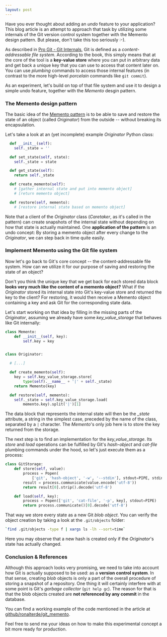 ```yaml
---
layout: post
---
```


Have you ever thought about adding an *undo* feature to your application? This blog article is an attempt to approach that task by utilizing some internals of the Git version control system together with the Memento design pattern. But please, don't take this too seriously :-).

As described in [Pro Git - Git Internals](https://git-scm.com/book/en/v2/Git-Internals-Git-Objects), Git is defined as a *content-addressable file system*. According to the book, this simply means that at the core of the tool is a **key-value store** where you can put in arbitrary data and get back a unique key that you can use to access that content later on. You can use *plumbing* commands to access those internal features (in contrast to the more high-level *porcelain* commands like `git commit`).

As an experiment, let's build on top of that file system and use it to design a simple undo feature, together with the *Memento* desgin pattern.

### The Memento design pattern
The basic idea of the [Memento pattern](https://en.wikipedia.org/wiki/Memento_pattern) is to be able to save and restore the state of an object (called *Originator*) from the outside -- without breaking its encapsulation.

Let's take a look at an (yet incomplete) example *Originator* Python class:

```python
  def __init__(self):
    self._state = ''

  def set_state(self, state):
    self._state = state

  def get_state(self):
    return self._state

  def create_memento(self):
    # [gather internal state and put into memento object]
    # [return memento object]

  def restore(self, memento):
    # [restore internal state based on memento object]
```

Note that a client of the *Originator* class (*Caretaker*, as it's called in the pattern) can create snapshots of the internal state without depending on how that state is actually maintained. One **application of the pattern** is an undo concept: By storing a memento object after every change to the *Originator*, we can step back in time quite easily.

### Implement Memento using the Git file system

Now let's go back to Git's core concept -- the content-addressable file system. How can we utilize it for our purpose of saving and restoring the state of an object?

Don't you think the unique key that we get back for each stored data block **looks very much like the content of a memento object?** What if the *Originator* stored its internal state into Git's key-value store and returned the key to the client? For restoring, it would then receive a Memento object containing a key and ask Git for the corresponding state data.

Let's start working on that idea by filling in the missing parts of the *Originator*, assuming we already have some *key_value_storage* that behaves like Git internally:

```python
class Memento:
    def __init__(self, key):
        self.key = key


class Originator:

  # [...]

  def create_memento(self):
    key = self.key_value_storage.store(
        type(self).__name__ + '|' + self._state)
    return Memento(key)

  def restore(self, memento):
    self._state = self.key_value_storage.load(
        memento.key).split('|')[1]
```

The data block that represents the internal state will then be the *_state* attribute, a string in the simplest case, preceded by the name of the class, separated by a `|` character. The *Memento*'s only job here is to store the key returned from the storage.

The next step is to find an implementation for the *key_value_storage*. Its *store* and *load* operations can be fulfilled by Git's  *hash-object* and *cat-file* plumbing commands under the hood, so let's just execute them as a process:

```python
class GitStorage:
    def store(self, value):
        process = Popen(
            ['git', 'hash-object', '-w', '--stdin'], stdout=PIPE, stdin=PIPE)
        result = process.communicate(value.encode('utf-8'))
        return result[0].strip().decode('utf-8')

    def load(self, key):
        process = Popen(['git', 'cat-file', '-p', key], stdout=PIPE)
        return process.communicate()[0].decode('utf-8')
```

That way we store every state as a new Git *blob object*. You can verify the object creation by taking a look at the `.git/objects` folder:

```bash
`find .git/objects -type f | xargs ls -lh --sort=time`
```

Here you may observe that a new hash is created only if the *Originator*'s state has actually changed.

### Conclusion & References

Although this approach looks very promising, we need to take into account how Git is actually supposed to be used: as a **version control system**. In that sense, creating *blob* objects is only a part of the overall procedure of storing a snapshot of a repository. One thing it will certainly interfere with at some point is Git's *garbage collector* (`git help gc`). The reason for that is that the blob objects created are **not referenced by any commit** in the database. 

You can find a working example of the code mentioned in the article at [github/ronalterde/git_memento](https://github.com/ronalterde/git_memento/).

Feel free to send me your ideas on how to make this experimental concept a bit more ready for production.

